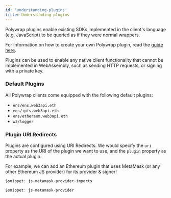 ```yaml
---
id: 'understanding-plugins'
title: Understanding plugins
---
```


Polywrap plugins enable existing SDKs implemented in the client's language (e.g. JavaScript) to be queried as if they were normal wrappers.

For information on how to create your own Polywrap plugin, read the [guide here](/quick-start/create-plugin-wrappers/create-js-plugin).

Plugins can be used to enable any native client functionality that cannot be implemented in WebAssembly, such as sending HTTP requests, or signing with a private key.

### **Default Plugins**

All Polywrap clients come equipped with the following default plugins:

- `ens/ens.web3api.eth`
- `ens/ipfs.web3api.eth`
- `ens/ethereum.web3api.eth`
- `w3/logger`

### **Plugin URI Redirects**

Plugins are configured using URI Redirects. We would specify the `uri` property as the URI of the plugin we want to use, and the `plugin` property as the actual plugin.

For example, we can add an Ethereum plugin that uses MetaMask (or any other Ethereum JS provider) for its provider & signer!

```typescript
$snippet: js-metamask-provider-imports

$snippet: js-metamask-provider
```

